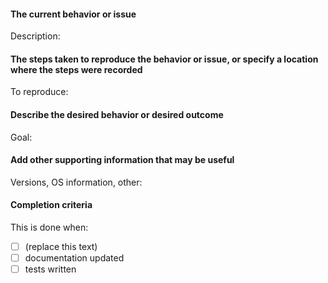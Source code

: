 <!-- Fill out this issue by completing the items below. Not every item may be relevent to you, so feel free to make changes-->

#### The current behavior or issue

Description:

#### The steps taken to reproduce the behavior or issue, or specify a location where the steps were recorded

To reproduce:

#### Describe the desired behavior or desired outcome

Goal:

#### Add other supporting information that may be useful

Versions, OS information, other:

#### Completion criteria

This is done when:
- [ ] (replace this text)
- [ ] documentation updated
- [ ] tests written
